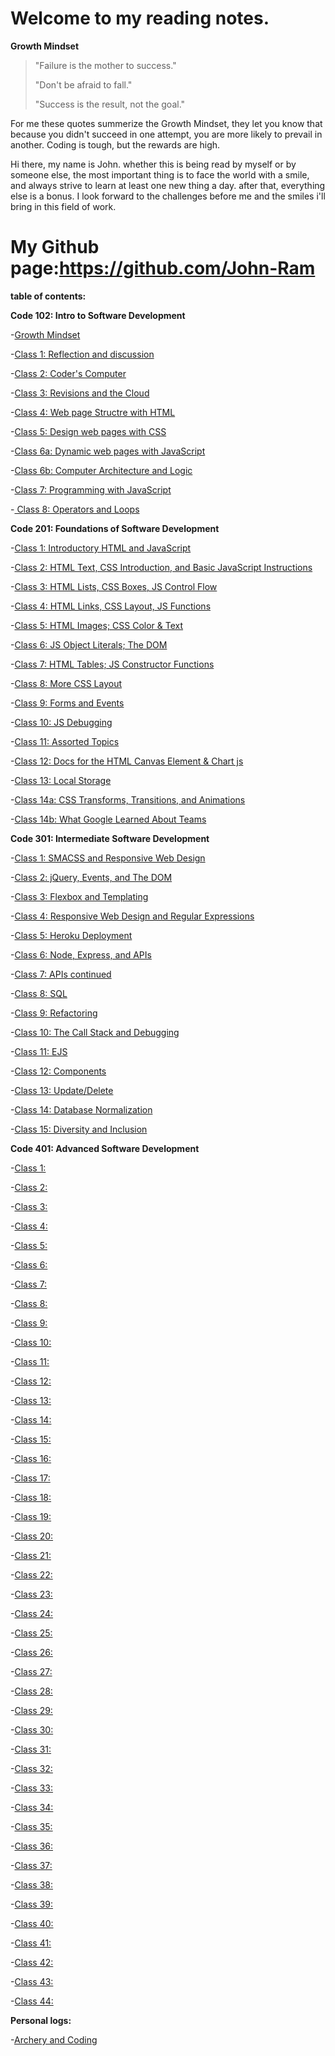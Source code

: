 # Welcome to my reading notes.

**Growth Mindset**

>"Failure is the mother to success."
>
>"Don't be afraid to fall."
>
>"Success is the result, not the goal."
>

For me these quotes summerize the Growth Mindset, they let you know that because you didn't succeed in one attempt, you are more likely to prevail in another. Coding is tough, but the rewards are high.

Hi there, my name is John. whether this is being read by myself or by someone else, the most important thing is to face the world with a smile, and always strive to learn at least one new thing a day. after that, everything else is a bonus. I look forward to the challenges before me and the smiles i'll bring in this field of work.

# My Github page:https://github.com/John-Ram

**table of contents:**

**Code 102: Intro to Software Development**

-[Growth Mindset](growth-mindset.md)

-[Class 1: Reflection and discussion](Reflection-and-discussion.md)

-[Class 2: Coder's Computer](coders-computer-class-2.md)

-[Class 3: Revisions and the Cloud](revisions-and-the-cloud.md)

-[Class 4: Web page Structre with HTML](web-page-structure.md)

-[Class 5: Design web pages with CSS](web-pages-css.md)

-[Class 6a: Dynamic web pages with JavaScript](dynamic-javascript.md)

-[Class 6b: Computer Architecture and Logic](Computer-logic.md)

-[Class 7: Programming with JavaScript](programming-javascript.md)

-[ Class 8: Operators and Loops](operators-and-loops.md)


**Code 201: Foundations of Software Development**

-[Class 1: Introductory HTML and JavaScript]()

-[Class 2: HTML Text, CSS Introduction, and Basic JavaScript Instructions](201/201-class-2.md)

-[Class 3: HTML Lists, CSS Boxes, JS Control Flow](201/201-class-3.md)

-[Class 4: HTML Links, CSS Layout, JS Functions](201-class-4.md)

-[Class 5: HTML Images; CSS Color & Text]()

-[Class 6: JS Object Literals; The DOM]()

-[Class 7: HTML Tables; JS Constructor Functions]()

-[Class 8: More CSS Layout](201-class-8.md)

-[Class 9: Forms and Events](201-class-9.md)

-[Class 10: JS Debugging](201-class-10.md)

-[Class 11: Assorted Topics](201-class-11.md)

-[Class 12: Docs for the HTML Canvas Element & Chart js](201-class-12.md)

-[Class 13: Local Storage]()

-[Class 14a: CSS Transforms, Transitions, and Animations](201-class-14a.md)

-[Class 14b: What Google Learned About Teams](201-class-14b.md)

**Code 301: Intermediate Software Development**

-[Class 1: SMACSS and Responsive Web Design](301/301-class-1.md)

-[Class 2: jQuery, Events, and The DOM](301/301-class-2.md)

-[Class 3: Flexbox and Templating](301/301-class-3.md)

-[Class 4: Responsive Web Design and Regular Expressions](301/301-class-4.md)

-[Class 5: Heroku Deployment](301/301-class-5.md)

-[Class 6: Node, Express, and APIs](301/301-class-6.md)

-[Class 7: APIs continued](301/301-class-7.md)

-[Class 8: SQL](301/301-class-8.md)

-[Class 9: Refactoring](301/301-class-9.md)

-[Class 10: The Call Stack and Debugging](301/301-class-10.md)

-[Class 11: EJS](301/301-class-11.md)

-[Class 12: Components](301/301-class-12.md)

-[Class 13: Update/Delete](301/301-class-13.md)

-[Class 14: Database Normalization](301/301-class-14a.md)

-[Class 15: Diversity and Inclusion](301/301-class-15.md)

**Code 401: Advanced Software Development**

-[Class 1:](401-java/401-class-01.md)

-[Class 2:](401-java/401-class-02.md)

-[Class 3:](401-java/401-class-03.md)

-[Class 4:](401-java/401-class-04.md)

-[Class 5:](401-java/401-class-05.md)

-[Class 6:](401-java/401-class-06.md)

-[Class 7:](401-java/401-class-07.md)

-[Class 8:](401-java/401-class-08.md)

-[Class 9:](401-java/401-class-09.md)

-[Class 10:](401-java/401-class-10.md)

-[Class 11:](401-java/401-class-11.md)

-[Class 12:](401-java/401-class-12.md)

-[Class 13:](401-java/401-class-13.md)

-[Class 14:](401-java/401-class-14.md)

-[Class 15:](401-java/401-class-15.md)

-[Class 16:](401-java/401-class-16.md)

-[Class 17:](401-java/401-class-17.md)

-[Class 18:](401-java/401-class-18.md)

-[Class 19:](401-java/401-class-19.md)

-[Class 20:](401-java/401-class-20.md)

-[Class 21:](401-java/401-class-21.md)

-[Class 22:](401-java/401-class-22.md)

-[Class 23:](401-java/401-class-23.md)

-[Class 24:](401-java/401-class-24.md)

-[Class 25:](401-java/401-class-25.md)

-[Class 26:](401-java/401-class-26.md)

-[Class 27:](401-java/401-class-27.md)

-[Class 28:](401-java/401-class-28.md)

-[Class 29:](401-java/401-class-29.md)

-[Class 30:](401-java/401-class-30.md)

-[Class 31:](401-java/401-class-31.md)

-[Class 32:](401-java/401-class-32.md)

-[Class 33:](401-java/401-class-33.md)

-[Class 34:](401-java/401-class-34.md)

-[Class 35:](401-java/401-class-35.md)

-[Class 36:](401-java/401-class-36.md)

-[Class 37:](401-java/401-class-37.md)

-[Class 38:](401-java/401-class-38.md)

-[Class 39:](401-java/401-class-39.md)

-[Class 40:](401-java/401-class-40.md)

-[Class 41:](401-java/401-class-41.md)

-[Class 42:](401-java/401-class-42.md)

-[Class 43:](401-java/401-class-43.md)

-[Class 44:](401-java/401-class-44.md)

**Personal logs:**

-[Archery and Coding](Archery-and-Coding.md)